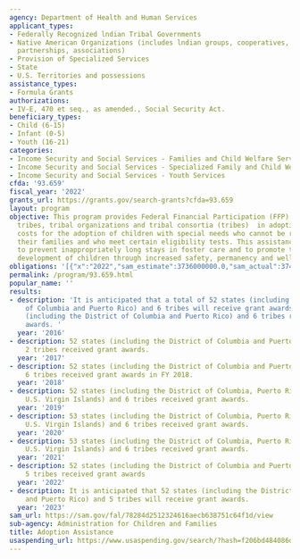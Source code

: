 ```yaml
---
agency: Department of Health and Human Services
applicant_types:
- Federally Recognized lndian Tribal Governments
- Native American Organizations (includes lndian groups, cooperatives, corporations,
  partnerships, associations)
- Provision of Specialized Services
- State
- U.S. Territories and possessions
assistance_types:
- Formula Grants
authorizations:
- IV-E, 470 et seq., as amended., Social Security Act.
beneficiary_types:
- Child (6-15)
- Infant (0-5)
- Youth (16-21)
categories:
- Income Security and Social Services - Families and Child Welfare Services
- Income Security and Social Services - Specialized Family and Child Welfare Services
- Income Security and Social Services - Youth Services
cfda: '93.659'
fiscal_year: '2022'
grants_url: https://grants.gov/search-grants?cfda=93.659
layout: program
objective: This program provides Federal Financial Participation (FFP) to states,  Indian
  tribes, tribal organizations and tribal consortia (tribes)  in adoption subsidy
  costs for the adoption of children with special needs who cannot be reunited with
  their families and who meet certain eligibility tests. This assistance is intended
  to prevent inappropriately long stays in foster care and to promote the healthy
  development of children through increased safety, permanency and well-being.
obligations: '[{"x":"2022","sam_estimate":3736000000.0,"sam_actual":3742843861.0,"usa_spending_actual":3717189516.0},{"x":"2023","sam_estimate":4128000000.0,"sam_actual":0.0,"usa_spending_actual":4006447074.23},{"x":"2024","sam_estimate":4706000000.0,"sam_actual":0.0,"usa_spending_actual":2983495996.6400003}]'
permalink: /program/93.659.html
popular_name: ''
results:
- description: 'It is anticipated that a total of 52 states (including the District
    of Columbia and Puerto Rico) and 6 tribes will receive grant awards.  52 states
    (including the District of Columbia and Puerto Rico) and 6 tribes received grant
    awards. '
  year: '2016'
- description: 52 states (including the District of Columbia and Puerto Rico) and
    2 tribes received grant awards.
  year: '2017'
- description: 52 states (including the District of Columbia and Puerto Rico) and
    6 tribes received grant awards in FY 2018.
  year: '2018'
- description: 52 states (including the District of Columbia, Puerto Rico, and the
    U.S. Virgin Islands) and 6 tribes received grant awards.
  year: '2019'
- description: 53 states (including the District of Columbia, Puerto Rico, and the
    U.S. Virgin Islands) and 6 tribes received grant awards.
  year: '2020'
- description: 53 states (including the District of Columbia, Puerto Rico, and the
    U.S. Virgin Islands) and 6 tribes received grant awards.
  year: '2021'
- description: 52 states (including the District of Columbia and Puerto Rico) and
    5 tribes received grant awards
  year: '2022'
- description: It is anticipated that 52 states (including the District of Columbia
    and Puerto Rico) and 5 tribes will receive grant awards.
  year: '2023'
sam_url: https://sam.gov/fal/78284d2512324616aecb638751c64f1d/view
sub-agency: Administration for Children and Families
title: Adoption Assistance
usaspending_url: https://www.usaspending.gov/search/?hash=f206bd484086d571e7a2d0f997b96239
---
```

